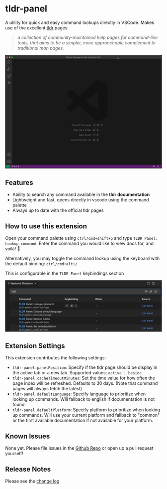 # tldr-panel

A utility for quick and easy command lookups directly in VSCode. Makes use of the excellent [tldr](https://github.com/tldr-pages/tldr/) pages:

> *a collection of community-maintained help pages for command-line tools, that aims to be a simpler, more approachable complement to traditional man pages.*

![tldr-panel usage](./docs/usage-video.gif)

## Features

- Ability to search any command available in the **tldr documentation**
- Lightweight and fast, opens directly in vscode using the command palette
- Always up to date with the official tldr pages

## How to use this extension

Open your command palette using `ctrl/cmd+shift+p` and type `TLDR Panel: Lookup command`. Enter the command you would like to view docs for, and voilà! 🤌

Alternatively, you may toggle the command lookup using the keyboard with the default binding: `ctrl/cmd+alt+/`

This is configurable in the `TLDR Panel` keybindings section

![TLDR Panel keybidings](docs/tldr-keybindings.png)

## Extension Settings

This extension contributes the following settings:

- `tldr-panel.panelPosition`: Specify if the tldr page should be display in the active tab or a new tab. Supported values: `active | beside`
- `tldr-panel.cacheTimeoutMinutes`: Set the time value for how often the page index will be refreshed. Defaults to 30 days. (Note that command pages will always fetch the latest)
- `tldr-panel.defaultLanguage`: Specify language to prioritize when looking up commands. Will fallback to english if documentation is not found.
- `tldr-panel.defaultPlatform`: Specify platform to prioritize when looking up commands. Will use your current platform and fallback to \"common\" or the first available documentation if not available for your platform.

## Known Issues

None yet. Please file issues in the [Github Repo](https://github.com/felipemullen/tldr-panel/issues) or open up a pull request yourself!

## Release Notes

Please see the [change log](./docs/CHANGELOG.md)
